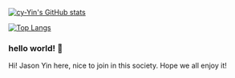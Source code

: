 [![cy-Yin's GitHub stats](https://github-readme-stats.vercel.app/api?username=cy-Yin&count_private=true&show_icons=true&theme=react&hide_border=true&show_owner=true)](https://github.com/anuraghazra/github-readme-stats)

[![Top Langs](https://github-readme-stats.vercel.app/api/top-langs/?username=cy-Yin&layout=compact&theme=onedark&hide_border=true&count_private=true&show_icons=true)](https://github.com/anuraghazra/github-readme-stats)

### hello world! 👋

Hi!
Jason Yin here, nice to join in this society.
Hope we all enjoy it!
